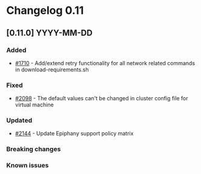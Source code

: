 # Changelog 0.11

## [0.11.0] YYYY-MM-DD

### Added

- [#1710](https://github.com/epiphany-platform/epiphany/issues/1710) - Add/extend retry functionality for all network related commands in download-requirements.sh

### Fixed

- [#2098](https://github.com/epiphany-platform/epiphany/issues/2098) - The default values can't be changed in cluster config file for virtual machine

### Updated
- [#2144](https://github.com/epiphany-platform/epiphany/issues/2144) - Update Epiphany support policy matrix

### Breaking changes

### Known issues
